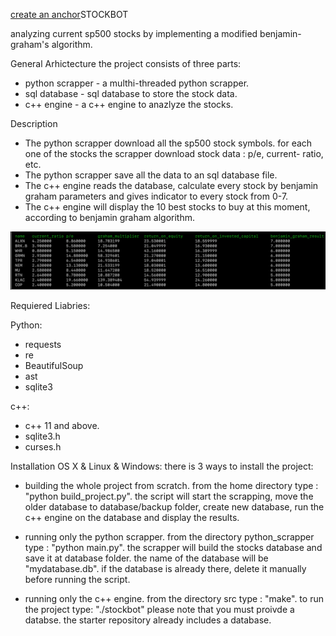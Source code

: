   [create an anchor](###STOCKBOT)STOCKBOT

 analyzing current sp500 stocks by implementing a modified benjamin-graham's algorithm. 

General Arhictecture 
 the project consists of three parts:
 - python scrapper - a multhi-threaded python scrapper.
 - sql database - sql database to store the stock data.
 - c++ engine - a c++ engine to anazlyze the stocks.

Description 
- The python scrapper download all the sp500 stock symbols. for each one of the stocks the scrapper download stock data : p/e, current-     ratio, etc.
- The python scrapper save all the data to an sql database file.
- The c++ engine reads the database, calculate every stock by benjamin graham parameters and gives indicator to every stock from 0-7.
- The c++ engine will display the 10 best stocks to buy at this moment, according to benjamin graham algorithm. 


![GitHub Logo](/images/gui.png)


Requiered Liabries:

Python:
   - requests
   - re
   - BeautifulSoup 
   - ast
   - sqlite3 

c++:
   - c++ 11 and above.
   - sqlite3.h
   - curses.h
   
Installation
OS X & Linux & Windows: there is 3 ways to install the project:
  
  - building the whole project from scratch.
     from the home directory type : "python build_project.py". the script will start the scrapping, move the older database to                  database/backup folder, create new database, run the c++ engine on the database and display the results.
  
   - running only the python scrapper.
     from the directory python_scrapper type : "python main.py". the scrapper will build the stocks database and save it at database            folder. the name of the database will be "mydatabase.db". if the database is already there, delete it manually before running the          script.
   
   - running only the c++ engine.
     from the directory src type : "make". to run the project type: "./stockbot"
     please note that you must proivde a databse. the starter repository already includes a database.
 

